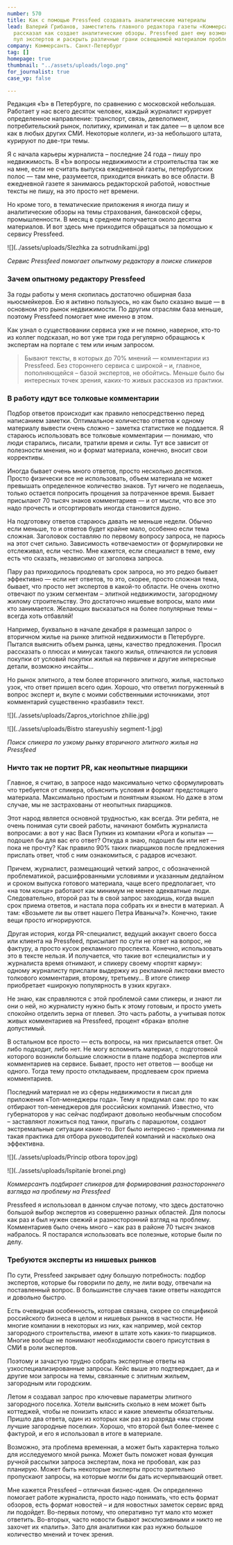 ```yaml
---
number: 570
title: Как с помощью Pressfeed создавать аналитические материалы
lead: Валерий Грибанов, заместитель главного редактора газеты «Коммерсантъ. Санкт-Петербург»,
  рассказал как создает аналитические обзоры. Pressfeed дает ему возможность расширить
  пул экспертов и раскрыть различные грани освещаемой материалом проблемы.
company: Коммерсантъ. Санкт-Петербург
tag: []
homepage: true
thumbnail: "../assets/uploads/logo.png"
for_journalist: true
case_vp: false

---
```

Редакция «Ъ» в Петербурге, по сравнению с московской небольшая. Работает у нас всего десяток человек, каждый журналист курирует определенное направление: транспорт, связь, девелопмент, потребительский рынок, политику, криминал и так далее — в целом все как в любых других СМИ. Некоторые коллеги, из-за небольшого штата, курируют по две-три темы.

Я с начала карьеры журналиста – последние 24 года – пишу про недвижимость. В «Ъ» вопросы недвижимости и строительства так же на мне, если не считать выпуска ежедневной газеты, петербургских полос — там мне, разумеется, приходится вникать во все области. В ежедневной газете я занимаюсь редакторской работой, новостные тексты не пишу, на это просто нет времени.

Но кроме того, в тематические приложения я иногда пишу и аналитические обзоры на темы страхования, банковской сферы, промышленности. В месяц в среднем получается около десятка материалов. И вот здесь мне приходится обращаться за помощью к сервису Pressfeed.

![](../assets/uploads/Slezhka za sotrudnikami.jpg)

_Сервис Pressfeed помогает опытному редактору в поиске спикеров_

### Зачем опытному редактору Pressfeed

За годы работы у меня скопилась достаточно обширная база ньюсмейкеров. Ею я активно пользуюсь, но как было сказано выше — в основном это рынок недвижимости. По другим отраслям база меньше, поэтому Pressfeed помогает мне именно в этом.

Как узнал о существовании сервиса уже и не помню, наверное, кто-то из коллег подсказал, но вот уже три года регулярно обращаюсь к экспертам на портале с тем или иным запросом.

> Бывают тексты, в которых до 70% мнений — комментарии из Pressfeed. Без стороннего сервиса с широкой – и, главное, пополняющейся – базой экспертов, не обойтись. Меньше было бы интересных точек зрения, каких-то живых рассказов из практики.

### В работу идут все толковые комментарии

Подбор ответов происходит как правило непосредственно перед написанием заметки. Оптимальное количество ответов к одному материалу вывести очень сложно – заметка статистике не поддается. Я стараюсь использовать все толковые комментарии — понимаю, что люди старались, писали, тратили время и силы. Тут все зависит от полезности мнения, но и формат материала, конечно, вносит свои коррективы.

Иногда бывает очень много ответов, просто несколько десятков. Просто физически все не использовать, объем материала не может превышать определенное количество знаков. Тут ничего не поделаешь, только остается попросить прощения за потраченное время. Бывает присылают 70 тысяч знаков комментариев — и от мысли, что все это надо прочесть и отсортировать иногда становится дурно.

На подготовку ответов стараюсь давать не меньше недели. Обычно если меньше, то и ответов будет крайне мало, особенно если тема сложная. Заголовок составляю по первому вопросу запроса, не парюсь на этот счет сильно. Зависимость «отвечаемости» от формулировки не отслеживал, если честно. Мне кажется, если специалист в теме, ему есть что сказать, независимо от заголовка запроса.

Пару раз приходилось продлевать срок запроса, но это редко бывает эффективно — если нет ответов, то это, скорее, просто сложная тема, бывает, что просто нет экспертов в какой-то области. Не очень охотно отвечают по узким сегментам – элитной недвижимости, загородному жилому строительству. Это достаточно нишевые вопросы, мало ими кто занимается. Желающих высказаться на более популярные темы – всегда хоть отбавляй!

Например, буквально в начале декабря я размещал запрос о вторичном жилье на рынке элитной недвижимости в Петербурге. Пытался выяснить объем рынка, цены, качество предложения. Просил рассказать о плюсах и минусах такого жилья, отличаются ли условия покупки от условий покупки жилья на первичке и другие интересные детали, возможно инсайты…

Но рынок элитного, а тем более вторичного элитного, жилья, настолько узок, что ответ пришел всего один. Хорошо, что ответил погруженный в вопрос эксперт и, вкупе с моими собственными источниками, этот комментарий существенно «разбавил» текст.

![](../assets/uploads/Zapros_vtorichnoe zhilie.jpg)

![](../assets/uploads/Bistro stareyushiy segment-1.jpg)

_Поиск спикера по узкому рынку вторичного элитного жилья на Pressfeed_

### Ничто так не портит PR, как неопытные пиарщики

Главное, я считаю, в запросе надо максимально четко сформулировать что требуется от спикера, объяснить условия и формат предстоящего материала. Максимально простым и понятным языком. Но даже в этом случае, мы не застрахованы от неопытных пиарщиков.

Этот народ является основной трудностью, как всегда. Эти ребята, не очень понимая сути своей работы, начинают бомбить журналиста вопросами: а вот у нас Вася Пупкин из компании «Рога и копыта» — подошел бы для вас его ответ? Откуда я знаю, подошел бы или нет — пока не прочту? Как правило 90% таких пиарщиков после предложения прислать ответ, чтоб с ним ознакомиться, с радаров исчезают.

Причем, журналист, размещающий четкий запрос, с обозначенной проблематикой, расшифрованными условиями и указанным дедлайном и сроком выпуска готового материала, чаще всего предполагает, что «на том конце» работают как минимум не менее адекватные люди. Следовательно, второй раз ты в свой запрос заходишь, когда вышел срок приема ответов, и настала пора собрать их и внести в материал. А там: «Возьмете ли вы ответ нашего Петра Иваныча?». Конечно, такие вещи просто игнорируются.

Другая история, когда PR-специалист, ведущий аккаунт своего босса или клиента на Pressfeed, присылает по сути не ответ на вопрос, не фактуру, а просто кусок рекламного проспекта. Конечно, использовать это в тексте нельзя. И получается, что такие вот «специалисты» и у журналиста время отнимают, и спикеру своему «портят карму»: одному журналисту прислали выдержку из рекламной листовки вместо толкового комментария, второму, третьему… В итоге спикер приобретает «широкую популярность в узких кругах».

Не знаю, как справляются с этой проблемой сами спикеры, и знают ли они о ней, но журналисту нужно быть к этому готовым, и просто уметь спокойно отделить зерна от плевел. Это часть работы, а учитывая поток живых комментариев на Pressfeed, процент «брака» вполне допустимый.

В остальном все просто — есть вопросы, на них присылается ответ. Он либо подходит, либо нет. Не могу вспомнить материал, с подготовкой которого возникли большие сложности в плане подбора экспертов или комментариев на сервисе. Бывает, просто нет ответов — вообще ни одного. Тогда тему просто откладываем, продлеваем срок приема комментариев.

Последний материал не из сферы недвижимости я писал для приложения «Топ-менеджеры года». Тему я придумал сам: про то как отбирают топ-менеджеров для российских компаний. Известно, что губернаторов у нас сейчас подбирают довольно необычным способом – заставляют ложиться под танки, прыгать с парашютом, создают экстремальные ситуации какие-то. Вот было интересно - применима ли такая практика для отбора руководителей компаний и насколько она эффективна.

![](../assets/uploads/Princip otbora topov.jpg)

![](../assets/uploads/Ispitanie bronei.png)

_Коммерсантъ подбирает спикеров для формирования разностороннего взгляда на проблему на Pressfeed_

Pressfeed я использовал в данном случае потому, что здесь достаточно большой выбор экспертов из совершенно разных областей. Для полосы как раз и был нужен свежий и разносторонний взгляд на проблему. Комментариев было очень много – как раз в районе 70 тысяч знаков набралось. Я постарался использовать все полезные, которые были по делу.

### Требуются эксперты из нишевых рынков

По сути, Pressfeed закрывает одну большую потребность: подбор экспертов, которые бы говорили по делу, не лили воду, отвечали на поставленный вопрос. В большинстве случаев такие ответы находятся и довольно быстро.

Есть очевидная особенность, которая связана, скорее со спецификой российского бизнеса в целом и нишевых рынков в частности. Не многие компании в некоторых из них, как например, мой сектор загородного строительства, имеют в штате хоть каких-то пиарщиков. Многие вообще не понимают необходимости своего присутствия в СМИ в роли экспертов.

Поэтому и зачастую трудно собрать экспертные ответы на узкоспециализированные запросы. Кейс выше это подтверждает, да и другие мои запросы на темы, связанные с элитным жильем, загородным или городским.

Летом я создавал запрос про ключевые параметры элитного загородного поселка. Хотели выяснить сколько в нем может быть коттеджей, чтобы не понизить класс и какие элементы обязательны. Пришло два ответа, один из которых как раз из разряда «мы строим лучшие загородные поселки». Хорошо, что второй был более-менее с фактурой, и его я использовал в итоге в материале.

Возможно, эта проблема временная, а может быть характерна только для исследуемого мной рынка. Может быть поможет новая функция ручной рассылки запроса экспертам, пока не пробовал, как раз планирую. Может быть некоторые эксперты просто зрительно пропускают запросы, на которые могли бы дать исчерпывающий ответ.

Мне кажется Pressfeed – отличная бизнес-идея. Он определенно помогает работе журналиста, просто надо понимать, что есть формат обзоров, есть формат новостей – и для новостных заметок сервис вряд ли подойдет. Во-первых потому, что оперативно тут мало кто может ответить. Во-вторых, часто новости бывают эксклюзивными и никто не захочет их «палить». Зато для аналитики как раз нужно большое количество мнений и точек зрения.
